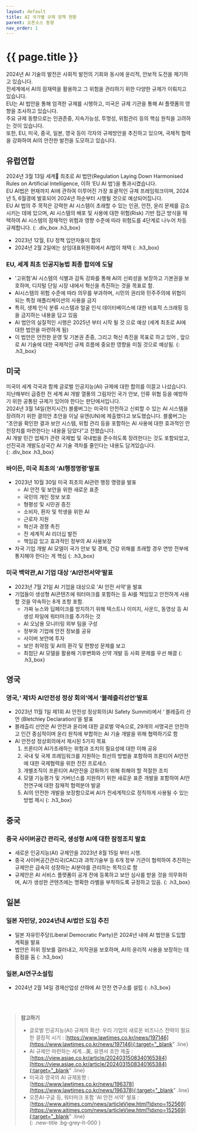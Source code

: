 ```yaml
---
layout: default
title: AI 국가별 규제 정책 현황
parent: 오픈소스 동향
nav_order: 1
---
```

# {{ page.title }}
<div class="summary">
2024년 AI 기술의 발전은 사회적 발전의 기회와 동시에 윤리적, 안보적 도전을 제기하고 있습니다.<br>
전세계에서 AI의 잠재력을 활용하고 그 위험을 관리하기 위한 다양한 규제가 이뤄지고 있습니다.<br>
EU는 AI 법안을 통해 엄격한 규제를 시행하고, 미국은 규제 기관을 통해 AI 플랫폼의 영향을 조사하고 있습니다.<br>
주요 규제 동향으로는 인권존중, 지속가능성, 투명성, 위험관리 등의 핵심 원칙을 고려하는 것이 있습니다.<br>
또한, EU, 미국, 중국, 일본, 영국 등이 각자의 규제방안을 추진하고 있으며, 국제적 협력을 강화하여 AI의 안전한 발전을 도모하고 있습니다.
</div>

## 유럽연합
2024년 3월 13일 세계 최초로 AI 법안(Regulation Laying Down Harmonised Rules on Artificial Intelligence, 이하 ‘EU AI 법’)을 통과시켰습니다.<br>
EU AI법은 현재까지 AI에 관하여 이루어진 가장 포괄적인 규제 프레임워크이며, 2024년 5, 6월경에 발효되어 2024년 하순부터 시행될 것으로 예상되어집니다.<br>
EU AI 법의 주 목적은 강력한 AI 시스템이 초래할 수 있는 인권, 안전, 윤리 문제를 감소시키는 데에 있으며, AI 시스템의 배포 및 사용에 대한 위험(Risk) 기반 접근 방식을 채택하여 AI 시스템의 잠재적인 위험과 영향 수준에 따라 위험도를 4단계로 나누어 차등 규제합니다.
{: .div_box .h3_box}

- 2023년 12월, EU 정책 입안자들이 합의
- 2024년 2월 2일에는 상임대표위원회에서 AI법이 채택
{: .h3_box}

### EU, 세계 최초 인공지능법 최종 합의에 도달
- '고위험'AI 시스템의 식별과 감독 강화를 통해 AI의 신뢰성을 보장하고 기본권을 보호하며, 디지털 단일 시장 내에서 혁신을 촉진하는 것을 목표로 함.
- AI시스템의 위험 수준에 따라 의무를 부과하며, 시민의 권리와 민주주의에 위협이 되는 특정 애플리케이션의 사용을 금지
- 특히, 생체 인식 분류 시스템과 얼굴 인식 데이터베이스에 대한 비표적 스크래핑 등을 금지하는 내용을 담고 있음
- AI 법안의 실질적인 시행은 2025년 부터 시작 될 것 으로 예상 (세계 최초로 AI에 대한 법안을 마련하게 됨)
- 이 법안은 안전한 운영 및 기본권 존중, 그리고 혁신 촉진을 목표로 하고 있어 , 앞으로 AI 기술에 대한 국제적인 규제 흐름에 중요한 영향을 미칠 것으로 예상됨.
{: .h3_box}

## 미국
미국이 세계 각국과 함께 글로벌 인공지능(AI) 규제에 대한 합의를 이끌고 나섰습니다.<br>
지난해부터 급증한 전 세계 AI 개발 열풍의 그림자인 국가 안보, 인류 위협 등을 예방하기 위한 공통된 규제가 있어야 한다는 판단에서입니다.<br>
2024년 3월 14일(현지시간) 블룸버그는 미국이 안전하고 신뢰할 수 있는 AI 시스템을 장려하기 위한 결의안 초안을 이날 유엔(UN)에 제출했다고 보도했습니다.
블룸버그는 “초안을 확인한 결과 보안 시스템, 위험 관리 등을 포함하는 AI 사용에 대한 효과적인 안전장치를 마련한다는 내용을 담았다”고 전했습니다.<br>
AI 개발 민간 업체가 관련 국제법 및 국내법을 준수하도록 장려한다는 것도 포함되었고, 선진국과 개발도상국간 AI 기술 격차를 줄인다는 내용도 담겨있습니다.<br>
{: .div_box .h3_box}

### 바이든, 미국 최초의 ‘AI행정명령’발표
- 2023년 10월 30일 미국 최초의 AI관련 행정 명령을 발표
  - AI 안전 및 보안을 위한 새로운 표준 
  - 국민의 개인 정보 보호 
  - 형평성 및 시민권 증진 
  - 소비자, 환자 및 학생을 위한 AI
  - 근로자 지원 
  - 혁신과 경쟁 촉진 
  - 전 세계적 AI 리더십 발전 
  - 책임감 있고 효과적인 정부의 AI 사용보장 
- 자국 기업 개발 AI 모델이 국가 안보 및 경제, 건강 위해를 초래할 경우 연방 전부에 통지해야 한다는 게 핵심
{: .h3_box}

### 미국 백악관,AI 기업 대상 ‘AI안전서약’발표
- 2023년 7월 21일 AI 기업을 대상으로 'AI 안전 서약'을 발표 
- 기업들이 생성형 AI콘텐츠에 워터마크를 포함하는 등 AI를 책임있고 안전하게 사용할 것을 약속하는 8개 조항 포함. 
  - 가짜 뉴스와 딥페이크를 방지하기 위해 텍스트나 이미지, 사운드, 동영상 등 AI 생성 파일에 워터마크를 추가하는 것 
  - AI 오남용 모니터링 외부 팀을 구성 
  - 정부와 기업에 안전 정보를 공유 
  - 사이버 보안에 투자 
  - 보안 취약점 및 AI의 환각 및 편향성 문제를 보고 
  - 최첨단 AI 모델을 활용해 기후변화와 신약 개발 등 사회 문제를 우선 해결
{: .h3_box}


## 영국
### 영국,‘ 제1차 AI안전성 정상 회의’에서 ‘블레츨리선언’발표
- 2023년 11월 1일 제1회 AI 안전성 정상회의(AI Safety Summit)에서 ‘ 블레츨리 선언 (Bletchley Declaration)’을 발표 
- 블레츨리 선언은 AI 안전과 윤리에 대한 글로벌 약속으로, 29개의 서명국은 안전하고 인간 중심적이며 윤리 원칙에 부합하는 AI 기술 개발을 위해 협력하기로 함 
- AI 안전성 정상회의에서 제시된 5가지 목표
  1. 프론티어 AI가초래하는 위험과 조치의 필요성에 대한 이해 공유
  2. 국내 및 국제 프레임워크를 지원하는 최선의 방법을 포함하여 프론티어 AI안전에 대한  국제협력을 위한 전진 프로세스
  3. 개별조직이 프론티어  AI안전을 강화하기 위해 취해야 할 적절한 조치
  4. 모델 기능평가 및 거버넌스를 지원하기 위한 새로운 표준 개발을 포함하여 AI안전연구에 대한 잠재적 협력분야 발굴
  5. AI의 안전한 개발을 보장함으로써 AI가 전세계적으로 정직하게 사용될 수 있는 방법 제시
{: .h3_box}


## 중국
### 중국 사이버공간 관리국, 생성형 AI에 대한 잠정조치 발효
- 새로운 인공지능(AI) 규제안을 2023년 8월 15일 부터 시행. 
- 중국 사이버공간관리국(CAC)과 과학기술부 등 6개 정부 기관이 협력하여 추진하는 규제안은 급속히 성장하는 AI분야를 관리하는 목적으로 함 
- 규제안은 AI 서비스 플랫폼이 공개 전에 등록하고 보안 심사를 받을 것을 의무화하며, AI가 생성한 콘텐츠에는 명확한 라벨을 부착하도록 규정하고 있음.
{: .h3_box}


## 일본
### 일본 자민당, 2024년내 AI법안 도입 추진
- 일본 자유민주당(Liberal Democratic Party)은 2024년 내에 AI 법안을 도입할 계획을 발표 
- 법안은 허위 정보를 걸러내고, 저작권을 보호하며, AI의 윤리적 사용을 보장하는 데 중점을 둠
{: .h3_box}

### 일본,AI연구소설립
- 2024년 2월 14일 경제산업성 산하에 AI 안전 연구소를 설립
{: .h3_box}


<br><br>
>  **참고하기**  
>* 글로벌 인공지능(AI) 규제의 확산: 우리 기업의 새로운 비즈니스 전략이 필요한 결정적 시기 : [https://www.lawtimes.co.kr/news/197146](https://www.lawtimes.co.kr/news/197146){:target="_blank" .line} <br>
>* AI 규제안 마련하는 세계…美, 유엔서 초안 제출 : [https://view.asiae.co.kr/article/2024031508340165384](https://view.asiae.co.kr/article/2024031508340165384){:target="_blank" .line} <br>
>* 미국과 영국의 AI 규제동향 : [https://www.lawtimes.co.kr/news/196378](https://www.lawtimes.co.kr/news/196378){:target="_blank" .line} <br>
>* 오픈AI·구글 등, 워터마크 포함 'AI 안전 서약' 발표 : [https://www.aitimes.com/news/articleView.html?idxno=152569](https://www.aitimes.com/news/articleView.html?idxno=152569){:target="_blank" .line} <br>
{: .new-title .bg-grey-lt-000 }
